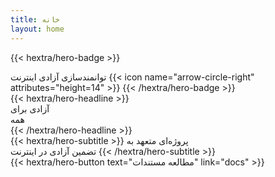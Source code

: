 ```yaml
---
title: خانه
layout: home
---
```

  {{< hextra/hero-badge >}}
  <div class="hx-w-2 hx-h-2 hx-rounded-full hx-bg-primary-400"></div>
  <span>توانمندسازی آزادی اینترنت</span>
  {{< icon name="arrow-circle-right" attributes="height=14" >}}
  {{< /hextra/hero-badge >}}


<div class="hx-mt-6 hx-mb-6">
{{< hextra/hero-headline >}}
<div>آزادی برای&nbsp;<br class="sm:hx-block hx-hidden" />همه</div>
{{< /hextra/hero-headline >}}
</div>

<div class="hx-mb-12">
{{< hextra/hero-subtitle >}}
  پروژه‌ای متعهد به&nbsp;<br class="sm:hx-block hx-hidden" />تضمین آزادی در اینترنت
{{< /hextra/hero-subtitle >}}
</div>

<div class="hx-mb-6">
{{< hextra/hero-button text="مطالعه مستندات" link="docs" >}} 
</div>
